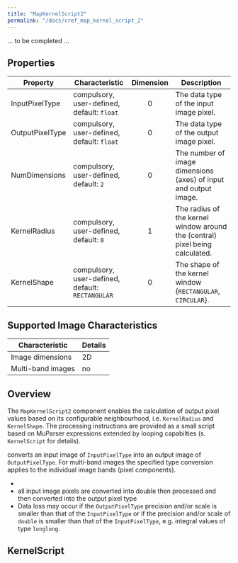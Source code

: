 ```yaml
---
title: "MapKernelScript2"
permalink: "/docs/cref_map_kernel_script_2"
--- 
```


... to be completed ...

## Properties

 Property | Characteristic | Dimension | Description 
----------|----------------|:-----------:|-------------
InputPixelType | compulsory,<br>user-defined, default: `float` | 0 | The data type of the input image pixel.
OutputPixelType | compulsory,<br>user-defined, default: `float` | 0 | The data type of the output image pixel.
NumDimensions | compulsory,<br>user-defined, default: `2` | 0 | The number of image dimensions (axes) of input and output image.
KernelRadius | compulsory,<br>user-defined, default: `0` | 1 | The radius of the kernel window around the (central) pixel being calculated. 
KernelShape | compulsory,<br>user-defined, default: `RECTANGULAR` | 0 | The shape of the kernel window {`RECTANGULAR`, `CIRCULAR`}.



## Supported Image Characteristics

Characteristic | Details
---------------|---------
Image dimensions | 2D
Multi-band images | no

## Overview

The `MapKernelScript2` component enables the calculation of output pixel values based on its configurable neighbourhood, i.e. `KernelRadius` and `KernelShape`. The processing instructions are provided as a small script based on MuParser expressions extended by looping capabilties (s. `KernelScript` for details). 

converts an input image of `InputPixelType` into an output image of `OutputPixelType`. For multi-band images the specified type conversion applies to the individual image bands (pixel components).

- 
- all input image pixels are converted into double then processed and then converted into the output pixel type
- Data loss may occur if the `OutputPixelType` precision and/or scale is smaller than that of the `InputPixelType` or if the precision and/or scale of `double` is smaller than that of the `InputPixelType`, e.g. integral values of type `longlong`.


## KernelScript
